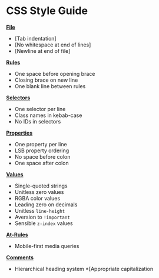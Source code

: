 # CSS Style Guide

[**File**](#File)
* [Tab indentation]
* [No whitespace at end of lines]
* [Newline at end of file]

[**Rules**](#Rules)
* One space before opening brace
* Closing brace on new line
* One blank line between rules

[**Selectors**](#Selectors)
* One selector per line
* Class names in kebab-case
* No IDs in selectors

[**Properties**](#Properties)
* One property per line
* LSB property ordering
* No space before colon
* One space after colon

[**Values**](#Values)
* Single-quoted strings
* Unitless zero values
* RGBA color values
* Leading zero on decimals
* Unitless `line-height`
* Aversion to `!important`
* Sensible `z-index` values

[**At-Rules**](#At-Rules)
* Mobile-first media queries

[**Comments**](#Comments)
* Hierarchical heading system
*[Appropriate capitalization

